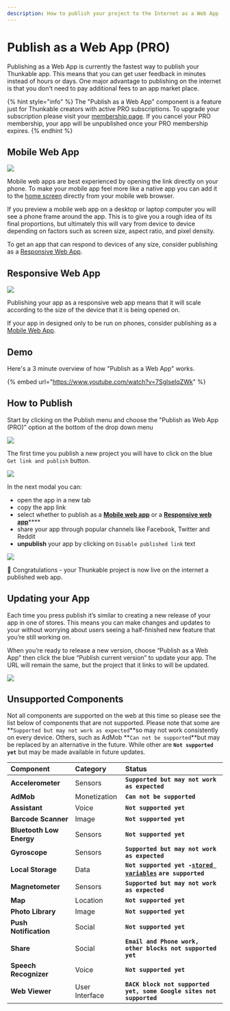 ```yaml
---
description: How to publish your project to the Internet as a Web App
---
```


# Publish as a Web App \(PRO\)

Publishing as a Web App is currently the fastest way to publish your Thunkable app. This means that you can get user feedback in minutes instead of hours or days. One major advantage to publishing on the internet is that you don't need to pay additional fees to an app market place. 

{% hint style="info" %}
The "Publish as a Web App" component is a feature just for Thunkable creators with active PRO subscriptions. To upgrade your subscription please visit your [membership page](https://x.thunkable.com/account/membership). If you cancel your PRO membership, your app will be unpublished once your PRO membership expires.
{% endhint %}

## Mobile Web App

![](.gitbook/assets/mobile_web_app.png)

Mobile web apps are best experienced by opening the link directly on your phone. To make your mobile app feel more like a native app you can add it to the [home screen](https://intercom.help/thunkable/en/articles/3828958-add-to-home-screen) directly from your mobile web browser.

If you preview a mobile web app on a desktop or laptop computer you will see a phone frame around the app. This is to give you a rough idea of its final proportions, but ultimately this will vary from device to device depending on factors such as screen size, aspect ratio, and pixel density.

To get an app that can respond to devices of any size, consider publishing as a [Responsive Web App](publish-as-a-web-app-pro.md#responsive-web-app).

## Responsive Web App

![](.gitbook/assets/responsive_web_app.png)

Publishing your app as a responsive web app means that it will scale according to the size of the device that it is being opened on. 

If your app in designed only to be run on phones, consider publishing as a [Mobile Web App](publish-as-a-web-app-pro.md#mobile-web-app).

## Demo

Here's a 3 minute overview of how "Publish as a Web App" works.

{% embed url="https://www.youtube.com/watch?v=7SgIseIqZWk" %}

## How to Publish

Start by clicking on the Publish menu and choose the "Publish as Web App \(PRO\)" option at the bottom of the drop down menu

![](.gitbook/assets/screen-shot-2021-04-12-at-9.23.07-am.png)

The first time you publish a new project you will have to click on the blue `Get link and publish` button.

![](.gitbook/assets/03_get_link_large-1.png)

In the next modal you can:

* open the app in a new tab
* copy the app link
* select whether to publish as a [**Mobile web app**](publish-as-a-web-app-pro.md#mobile-web-app) or a [**Responsive web app**](publish-as-a-web-app-pro.md#responsive-web-app)\*\*\*\*
* share your app through popular channels like Facebook, Twitter and Reddit 
* **unpublish** your app by clicking on `Disable published link` text

![](.gitbook/assets/publish-as-web-app%20%282%29.png)

🎉 Congratulations - your Thunkable project is now live on the internet a published web app.

## Updating your App

Each time you press publish it’s similar to creating a new release of your app in one of stores. This means you can make changes and updates to your  without worrying about users seeing a half-finished new feature that you’re still working on.

When you’re ready to release a new version, choose “Publish as a Web App” then click the blue “Publish current version” to update your app. The URL will remain the same, but the project that it links to will be updated.

![](.gitbook/assets/screen-shot-2021-04-12-at-9.25.00-am.png)

## Unsupported Components 

Not all components are supported on the web at this time so please see the list below of components that are not supported. Please note that some are **`Supported but may not work as expected`**so may not work consistently on every device. Others, such as AdMob **`Can not be supported`**but may be replaced by an alternative in the future. While other are  **`Not supported yet`** but may be made available in future updates.

| Component | Category | Status |
| :--- | :--- | :--- |
| **Accelerometer** | Sensors | **`Supported but may not work as expected`** |
| **AdMob** | Monetization | **`Can not be supported`** |
| **Assistant** | Voice | **`Not supported yet`** |
| **Barcode Scanner** | Image | **`Not supported yet`** |
| **Bluetooth Low Energy** | Sensors | **`Not supported yet`** |
| **Gyroscope** | Sensors | **`Supported but may not work as expected`** |
| **Local Storage** | Data | **`Not supported yet -`**[**`stored variables`**](variables.md#stored-variables) **`are supported`** |
| **Magnetometer** | Sensors | **`Supported but may not work as expected`** |
| **Map** | Location | **`Not supported yet`** |
| **Photo Library** | Image | **`Not supported yet`** |
| **Push Notification** | Social | **`Not supported yet`** |
| **Share** | Social | **`Email and Phone work, other blocks not supported yet`** |
| **Speech Recognizer** | Voice | **`Not supported yet`** |
| **Web Viewer** | User Interface | **`BACK block not supported yet, some Google sites not supported`** |

